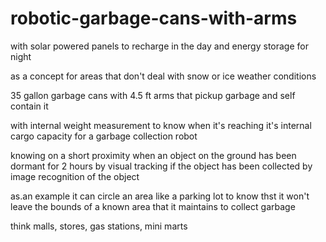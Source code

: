 # robotic-garbage-cans-with-arms

with solar powered panels to recharge in the day and energy storage for night 

as a concept for areas that don't deal with snow or ice weather conditions

35 gallon garbage cans with 4.5 ft arms that pickup garbage and self contain it

with internal weight measurement to know when it's reaching it's internal cargo capacity for a garbage collection robot

knowing on a short proximity when an object on the ground has been dormant for 2 hours by visual tracking if the object has been collected by image recognition of the object

as.an example it can circle an area like a parking lot to know thst it won't leave the bounds of a known area that it maintains to collect garbage


think malls, stores, gas stations, mini marts
